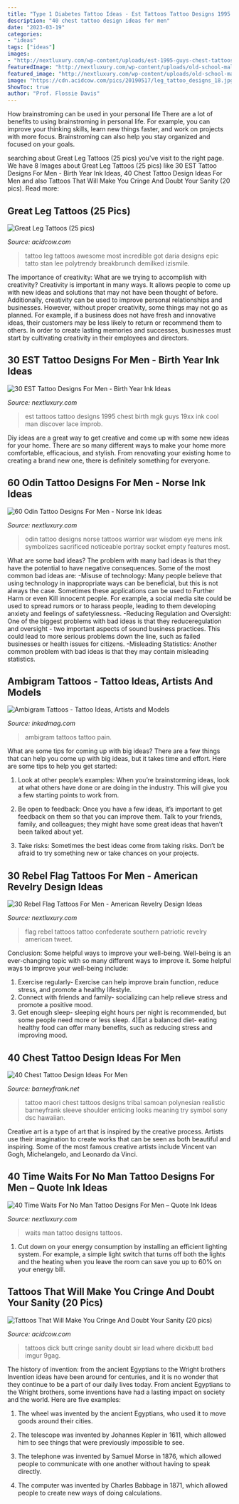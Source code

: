 ```yaml
---
title: "Type 1 Diabetes Tattoo Ideas - Est Tattoos Tattoo Designs 1995 Chest Birth Mgk Guys 19xx Ink Cool Man Discover Lace Improb"
description: "40 chest tattoo design ideas for men"
date: "2023-03-19"
categories:
- "ideas"
tags: ["ideas"]
images:
- "http://nextluxury.com/wp-content/uploads/est-1995-guys-chest-tattoos.jpg"
featuredImage: "http://nextluxury.com/wp-content/uploads/old-school-male-confederate-rebel-flag-tattoos-leg.jpg"
featured_image: "http://nextluxury.com/wp-content/uploads/old-school-male-confederate-rebel-flag-tattoos-leg.jpg"
image: "https://cdn.acidcow.com/pics/20190517/leg_tattoo_designs_18.jpg"
ShowToc: true
author: "Prof. Flossie Davis"
---
```



How brainstroming can be used in your personal life
There are a lot of benefits to using brainstroming in personal life. For example, you can improve your thinking skills, learn new things faster, and work on projects with more focus. Brainstroming can also help you stay organized and focused on your goals.

	

		
searching about Great Leg Tattoos (25 pics) you've visit to the right page. We have 8 Images about Great Leg Tattoos (25 pics) like 30 EST Tattoo Designs For Men - Birth Year Ink Ideas, 40 Chest Tattoo Design Ideas For Men and also Tattoos That Will Make You Cringe And Doubt Your Sanity (20 pics). Read more:
		
    
## Great Leg Tattoos (25 Pics)

<img loading=lazy src="https://cdn.acidcow.com/pics/20190517/leg_tattoo_designs_18.jpg" onerror="this.onerror=null;this.src='https://tse2.mm.bing.net/th?id=OIP.d7TecIimnsGP7mcuUxTSJwHaLE&amp;pid=15.1';" alt="Great Leg Tattoos (25 pics)">

_Source: acidcow.com_

>tattoo leg tattoos awesome most incredible got daria designs epic tatto stan lee polytrendy breakbrunch demilked izismile. 

	

The importance of creativity: What are we trying to accomplish with creativity?
Creativity is important in many ways. It allows people to come up with new ideas and solutions that may not have been thought of before. Additionally, creativity can be used to improve personal relationships and businesses. However, without proper creativity, some things may not go as planned. For example, if a business does not have fresh and innovative ideas, their customers may be less likely to return or recommend them to others. In order to create lasting memories and successes, businesses must start by cultivating creativity in their employees and directors.

    
## 30 EST Tattoo Designs For Men - Birth Year Ink Ideas

<img loading=lazy src="http://nextluxury.com/wp-content/uploads/est-1995-guys-chest-tattoos.jpg" onerror="this.onerror=null;this.src='https://tse1.mm.bing.net/th?id=OIP.XPAnUkbx7AiXqK-kMZWPlgHaHa&amp;pid=15.1';" alt="30 EST Tattoo Designs For Men - Birth Year Ink Ideas">

_Source: nextluxury.com_

>est tattoos tattoo designs 1995 chest birth mgk guys 19xx ink cool man discover lace improb. 

	

Diy ideas are a great way to get creative and come up with some new ideas for your home. There are so many different ways to make your home more comfortable, efficacious, and stylish. From renovating your existing home to creating a brand new one, there is definitely something for everyone.

    
## 60 Odin Tattoo Designs For Men - Norse Ink Ideas

<img loading=lazy src="http://nextluxury.com/wp-content/uploads/battle-warrior-odin-with-skulls-mens-lower-leg-tattoo-designs.jpg" onerror="this.onerror=null;this.src='https://tse2.mm.bing.net/th?id=OIP.WivcSnkX8jUeCJ5sfd3BawAAAA&amp;pid=15.1';" alt="60 Odin Tattoo Designs For Men - Norse Ink Ideas">

_Source: nextluxury.com_

>odin tattoo designs norse tattoos warrior war wisdom eye mens ink symbolizes sacrificed noticeable portray socket empty features most. 

	

What are some bad ideas?
The problem with many bad ideas is that they have the potential to have negative consequences. Some of the most common bad ideas are: 
-Misuse of technology: Many people believe that using technology in inappropriate ways can be beneficial, but this is not always the case. Sometimes these applications can be used to Further Harm or even Kill innocent people. For example, a social media site could be used to spread rumors or to harass people, leading to them developing anxiety and feelings of safetylessness. 
-Reducing Regulation and Oversight: One of the biggest problems with bad ideas is that they reduceregulation and oversight - two important aspects of sound business practices. This could lead to more serious problems down the line, such as failed businesses or health issues for citizens. 
-Misleading Statistics: Another common problem with bad ideas is that they may contain misleading statistics.

    
## Ambigram Tattoos - Tattoo Ideas, Artists And Models

<img loading=lazy src="https://www.inkedmag.com/.image/t_share/MTU5MDMxOTg5MzMyOTQ0NTMz/pain-love-ambigram-tattoos.png" onerror="this.onerror=null;this.src='https://tse4.mm.bing.net/th?id=OIP.MVWI-NvEXNrjMRhHgoHNYwHaDp&amp;pid=15.1';" alt="Ambigram Tattoos - Tattoo Ideas, Artists and Models">

_Source: inkedmag.com_

>ambigram tattoos tattoo pain. 

	

What are some tips for coming up with big ideas?
There are a few things that can help you come up with big ideas, but it takes time and effort. Here are some tips to help you get started:
1. Look at other people’s examples: When you’re brainstorming ideas, look at what others have done or are doing in the industry. This will give you a few starting points to work from.

2. Be open to feedback: Once you have a few ideas, it’s important to get feedback on them so that you can improve them. Talk to your friends, family, and colleagues; they might have some great ideas that haven’t been talked about yet.

3. Take risks: Sometimes the best ideas come from taking risks. Don’t be afraid to try something new or take chances on your projects.

    
## 30 Rebel Flag Tattoos For Men - American Revelry Design Ideas

<img loading=lazy src="http://nextluxury.com/wp-content/uploads/old-school-male-confederate-rebel-flag-tattoos-leg.jpg" onerror="this.onerror=null;this.src='https://tse1.mm.bing.net/th?id=OIP.P-F90_5WFBCw_Xs_kilPlAHaHa&amp;pid=15.1';" alt="30 Rebel Flag Tattoos For Men - American Revelry Design Ideas">

_Source: nextluxury.com_

>flag rebel tattoos tattoo confederate southern patriotic revelry american tweet. 

	

Conclusion: Some helpful ways to improve your well-being.
Well-being is an ever-changing topic with so many different ways to improve it. Some helpful ways to improve your well-being include: 
1) Exercise regularly- Exercise can help improve brain function, reduce stress, and promote a healthy lifestyle. 
2) Connect with friends and family- socializing can help relieve stress and promote a positive mood. 
3) Get enough sleep- sleeping eight hours per night is recommended, but some people need more or less sleep. 
4)Eat a balanced diet- eating healthy food can offer many benefits, such as reducing stress and improving mood.

    
## 40 Chest Tattoo Design Ideas For Men

<img loading=lazy src="http://www.barneyfrank.net/wp-content/uploads/2015/05/40-Chest-Tattoo-Design-Ideas-For-Men-39.jpg" onerror="this.onerror=null;this.src='https://tse1.mm.bing.net/th?id=OIP.BST3HaZrMgDtsDTtR9ko2QHaJQ&amp;pid=15.1';" alt="40 Chest Tattoo Design Ideas For Men">

_Source: barneyfrank.net_

>tattoo maori chest tattoos designs tribal samoan polynesian realistic barneyfrank sleeve shoulder enticing looks meaning try symbol sony dsc hawaiian. 

	

Creative art is a type of art that is inspired by the creative process. Artists use their imagination to create works that can be seen as both beautiful and inspiring. Some of the most famous creative artists include Vincent van Gogh, Michelangelo, and Leonardo da Vinci.

    
## 40 Time Waits For No Man Tattoo Designs For Men – Quote Ink Ideas

<img loading=lazy src="http://nextluxury.com/wp-content/uploads/creative-time-waits-for-no-man-tattoos-for-men.jpg" onerror="this.onerror=null;this.src='https://tse4.mm.bing.net/th?id=OIP.2APaGN28m4J0_KRjBxtwUQHaHa&amp;pid=15.1';" alt="40 Time Waits For No Man Tattoo Designs For Men – Quote Ink Ideas">

_Source: nextluxury.com_

>waits man tattoo designs tattoos. 

	

1. Cut down on your energy consumption by installing an efficient lighting system. For example, a simple light switch that turns off both the lights and the heating when you leave the room can save you up to 60% on your energy bill.

    
## Tattoos That Will Make You Cringe And Doubt Your Sanity (20 Pics)

<img loading=lazy src="https://cdn.acidcow.com/pics/20170209/cringe_worthy_tattoos_05.jpg" onerror="this.onerror=null;this.src='https://tse1.mm.bing.net/th?id=OIP.fpuD4pAl4jSa-Q0DarLn6QHaHd&amp;pid=15.1';" alt="Tattoos That Will Make You Cringe And Doubt Your Sanity (20 pics)">

_Source: acidcow.com_

>tattoos dick butt cringe sanity doubt sir lead where dickbutt bad imgur 9gag. 

	

The history of invention: from the ancient Egyptians to the Wright brothers
Invention ideas have been around for centuries, and it is no wonder that they continue to be a part of our daily lives today. From ancient Egyptians to the Wright brothers, some inventions have had a lasting impact on society and the world. Here are five examples:
1) The wheel was invented by the ancient Egyptians, who used it to move goods around their cities.

2) The telescope was invented by Johannes Kepler in 1611, which allowed him to see things that were previously impossible to see.

3) The telephone was invented by Samuel Morse in 1876, which allowed people to communicate with one another without having to speak directly.

4) The computer was invented by Charles Babbage in 1871, which allowed people to create new ways of doing calculations.

